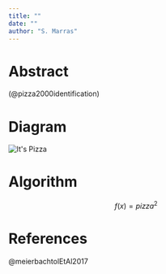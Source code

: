 ```yaml
---
title: ""
date: ""
author: "S. Marras"
---
```


# Abstract

 (@pizza2000identification) 
# Diagram

![It's Pizza](https://gist.github.com/maxogden/97190db73ac19fc6c1d9beee1a6e4fc8/raw/adaaa9b5c19460d3be42021ef0c1b8e11a8d38fe/pizza.png)

# Algorithm

$$f(x)=pizza^2$$

# References
@meierbachtolEtAl2017